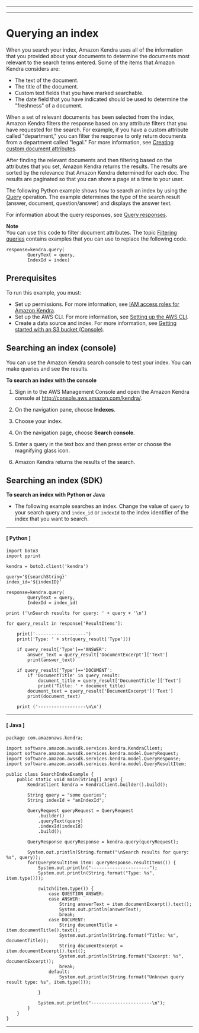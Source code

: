 --------

--------

# Querying an index<a name="searching-example"></a>

When you search your index, Amazon Kendra uses all of the information that you provided about your documents to determine the documents most relevant to the search terms entered\. Some of the items that Amazon Kendra considers are:
+ The text of the document\.
+ The title of the document\.
+ Custom text fields that you have marked searchable\.
+ The date field that you have indicated should be used to determine the "freshness" of a document\.

When a set of relevant documents has been selected from the index, Amazon Kendra filters the response based on any attribute filters that you have requested for the search\. For example, if you have a custom attribute called "department," you can filter the response to only return documents from a department called "legal\." For more information, see [Creating custom document attributes](custom-attributes.md)\. 

After finding the relevant documents and then filtering based on the attributes that you set, Amazon Kendra returns the results\. The results are sorted by the relevance that Amazon Kendra determined for each doc\. The results are paginated so that you can show a page at a time to your user\.

The following Python example shows how to search an index by using the [Query](API_Query.md) operation\. The example determines the type of the search result \(answer, document, question/answer\) and displays the answer text\. 

For information about the query responses, see [Query responses](query-response.md)\.

**Note**  
You can use this code to filter document attributes\. The topic [Filtering queries](filtering.md) contains examples that you can use to replace the following code\.  

```
response=kendra.query(
        QueryText = query,
        IndexId = index)
```

## Prerequisites<a name="searching-prerequisites"></a>

To run this example, you must:
+ Set up permissions\. For more information, see [IAM access roles for Amazon Kendra](iam-roles.md)\.
+ Set up the AWS CLI\. For more information, see [Setting up the AWS CLI](aws-kendra-set-up-aws-cli.md)\.
+ Create a data source and index\. For more information, see [Getting started with an S3 bucket \(Console\)](gs-console.md)\.

## Searching an index \(console\)<a name="searching-index-console"></a>

You can use the Amazon Kendra search console to test your index\. You can make queries and see the results\.

**To search an index with the console**

1. Sign in to the AWS Management Console and open the Amazon Kendra console at [http://console\.aws\.amazon\.com/kendra/](https://console.aws.amazon.com/kendra)\.

1. On the navigation pane, choose **Indexes**\.

1. Choose your index\.

1. On the navigation page, choose **Search console**\.

1. Enter a query in the text box and then press enter or choose the magnifying glass icon\. 

1. Amazon Kendra returns the results of the search\.

## Searching an index \(SDK\)<a name="searching-index-sdk"></a>

**To search an index with Python or Java**
+ The following example searches an index\. Change the value of `query` to your search query and `index_id` or `indexId` to the index identifier of the index that you want to search\.

------
#### [ Python ]

  ```
  import boto3
  import pprint
  
  kendra = boto3.client('kendra')
  
  query='${searchString}'
  index_id='${indexID}'
  
  response=kendra.query(
          QueryText = query,
          IndexId = index_id)
  
  print ('\nSearch results for query: ' + query + '\n')        
  
  for query_result in response['ResultItems']:
  
      print('-------------------')
      print('Type: ' + str(query_result['Type']))
          
      if query_result['Type']=='ANSWER':
          answer_text = query_result['DocumentExcerpt']['Text']
          print(answer_text)
  
      if query_result['Type']=='DOCUMENT':
          if 'DocumentTitle' in query_result:
              document_title = query_result['DocumentTitle']['Text']
              print('Title: ' + document_title)
          document_text = query_result['DocumentExcerpt']['Text']
          print(document_text)
  
      print ('------------------\n\n')
  ```

------
#### [ Java ]

  ```
  package com.amazonaws.kendra;
  
  import software.amazon.awssdk.services.kendra.KendraClient;
  import software.amazon.awssdk.services.kendra.model.QueryRequest;
  import software.amazon.awssdk.services.kendra.model.QueryResponse;
  import software.amazon.awssdk.services.kendra.model.QueryResultItem;
  
  public class SearchIndexExample {
      public static void main(String[] args) {
          KendraClient kendra = KendraClient.builder().build();
  
          String query = "some queries";
          String indexId = "anIndexId";
  
          QueryRequest queryRequest = QueryRequest
              .builder()
              .queryText(query)
              .indexId(indexId)
              .build();
  
          QueryResponse queryResponse = kendra.query(queryRequest);
  
          System.out.println(String.format("\nSearch results for query: %s", query));
          for(QueryResultItem item: queryResponse.resultItems()) {
              System.out.println("----------------------");
              System.out.println(String.format("Type: %s", item.type()));
  
              switch(item.type()) {
                  case QUESTION_ANSWER:
                  case ANSWER:
                      String answerText = item.documentExcerpt().text();
                      System.out.println(answerText);
                      break;
                  case DOCUMENT:
                      String documentTitle = item.documentTitle().text();
                      System.out.println(String.format("Title: %s", documentTitle));
                      String documentExcerpt = item.documentExcerpt().text();
                      System.out.println(String.format("Excerpt: %s", documentExcerpt));
                      break;
                  default:
                      System.out.println(String.format("Unknown query result type: %s", item.type()));
  
              }
  
              System.out.println("-----------------------\n");
          }
      }
  }
  ```

------